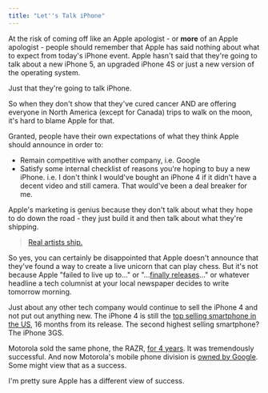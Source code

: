 ```yaml
---
title: "Let''s Talk iPhone"
---
```

<p>At the risk of coming off like an Apple apologist - or <strong>more</strong> of an Apple apologist - people should remember that Apple has said nothing about what to expect from today's iPhone event. Apple hasn't said that they're going to talk about a new iPhone 5, an upgraded iPhone 4S or just a new version of the operating system.</p>
<p>Just that they're going to talk iPhone.</p>
<p>So when they don't show that they've cured cancer AND are offering everyone in North America (except for Canada) trips to walk on the moon, it's hard to blame Apple for that.</p>
<p>Granted, people have their own expectations of what they think Apple should announce in order to:</p>
<ul>
<li>Remain competitive with another company, i.e. Google</li>
<li>Satisfy some internal checklist of reasons you're hoping to buy a new iPhone. i.e. I don't think I would've bought an iPhone 4 if it didn't have a decent video and still camera. That would've been a deal breaker for me.</li>
</ul>
<p>Apple's marketing is genius because they don't talk about what they hope to do down the road - they just build it and then talk about what they're shipping. </p>
<blockquote><p><a href="https://www.folklore.org/StoryView.py?story=Real_Artists_Ship.txt">Real artists ship.</a></p></blockquote>
<p>So yes, you can certainly be disappointed that Apple doesn't announce that they've found a way to create a live unicorn that can play chess. But it's not because Apple "failed to live up to..." or "...<a href="https://www.pimpmysafari.com/items/finally-finally/">finally releases</a>..." or whatever headline a tech columnist at your local newspaper decides to write tomorrow morning.</p>
<p>Just about any other tech company would continue to sell the iPhone 4 and not put out anything new. The iPhone 4 is still the <a href="https://www.appleinsider.com/articles/11/09/06/iphone_4_remains_top_selling_us_smartphone_despite_growing_iphone_5_hype.html">top selling smartphone in the US</a>, 16 months from its release. The second highest selling smartphone? The iPhone 3GS.</p>
<p>Motorola sold the same phone, the RAZR, <a href="https://en.wikipedia.org/wiki/Motorola_RAZR">for 4 years</a>. It was tremendously successful. And now Motorola's mobile phone division is <a href="https://googleblog.blogspot.com/2011/08/supercharging-android-google-to-acquire.html">owned by Google</a>. Some might view that as a success.</p>
<p>I'm pretty sure Apple has a different view of success.</p>
